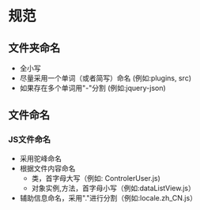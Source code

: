 # 规范
## 文件夹命名
- 全小写
- 尽量采用一个单词（或者简写）命名 (例如:plugins, src)
- 如果存在多个单词用"-"分割 (例如:jquery-json)

## 文件命名
### JS文件命名
- 采用驼峰命名
- 根据文件内容命名
  - 类，首字母大写（例如: ControlerUser.js)
  - 对象实例,方法，首字母小写（例如:dataListView.js）
- 辅助信息命名，采用"."进行分割（例如:locale.zh_CN.js）
